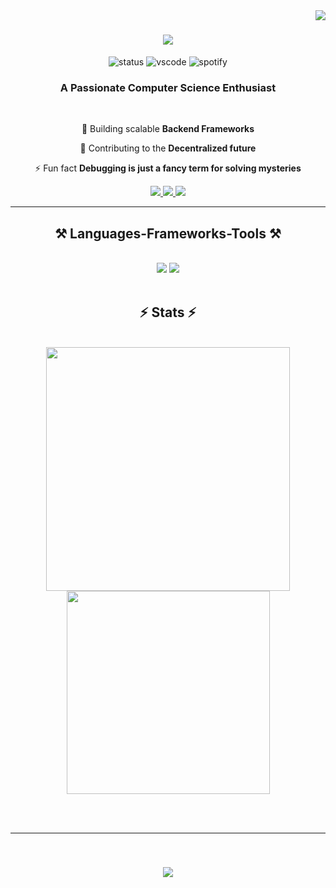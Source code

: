 <img align="right" src="https://visitor-badge.laobi.icu/badge?page_id=Nikhilchalla.Nikhilchalla" />

<h1 align="center">
    <img src="https://readme-typing-svg.herokuapp.com/?font=Righteous&size=35&center=true&vCenter=true&width=500&height=70&duration=4000&lines=Hi+There!+👋;+I'm+Nikhil!;" />
</h1>
<div align="center">
    <img src="https://api.statusbadges.me/badge/status/777505954136064001" alt="status">
    <img src="https://api.statusbadges.me/badge/vscode/777505954136064001" alt="vscode">
    <img src="https://api.statusbadges.me/badge/spotify/777505954136064001" alt="spotify">
</div>
<h3 align="center">A Passionate Computer Science Enthusiast </h3>

<br/>

<div align="center">
 
 🔭 Building scalable **Backend Frameworks**
 
 🔗 Contributing to the **Decentralized future**

 ⚡ Fun fact **Debugging is just a fancy term for solving mysteries**
 
 </div>
 
<div align="center"> 
  <a href="mailto:nikhilchalla511@gmail.com">
    <img src="https://img.shields.io/badge/Gmail-333333?style=for-the-badge&logo=gmail&logoColor=red" />
  </a>
  <a href="https://linkedin.com/in/Nikhil-Challa" target="_blank">
    <img src="https://img.shields.io/badge/LinkedIn-0077B5?style=for-the-badge&logo=linkedin&logoColor=white" target="_blank" />
  </a>
  <a href="https://github.com/Nikhilchalla" target="_blank">
     <img src="https://img.shields.io/badge/Portfolio-FF5722?style=for-the-badge&logo=todoist&logoColor=white" target="_blank" /> <!-- sqlite, safari, google-chrome are other good icon options -->
  </a>
</div>

 <hr/>
 
<h2 align="center">⚒️ Languages-Frameworks-Tools ⚒️</h2>
<br/>
<div align="center">
    <img src="https://skillicons.dev/icons?i=html,css,vscode,github,git" />
    <img src="https://skillicons.dev/icons?i=nodejs,python,javascript,mongodb,java,mysql" /><br>
</div>

<br/>

<h2 align="center">⚡ Stats ⚡</h2>
<br>
<div align=center>
  <img width=390 src="https://github-readme-stats.vercel.app/api?username=Nikhilchalla&show_icons=true&theme=default#gh-light-mode-only" />
  <br/>
  <img width=325 align="center" src="https://github-readme-stats.vercel.app/api/top-langs/?username=Nikhilchalla&layout=compact" />
</div>

<br/><br/>
<hr/>

<br/>
<h3 align="center">
    <img src="https://readme-typing-svg.herokuapp.com/?font=Righteous&size=35&center=true&vCenter=true&width=500&height=70&duration=4000&lines=Open+to+Collab/Contribute!;" />
</h3>

